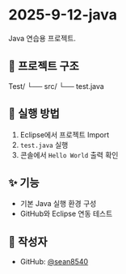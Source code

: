 # 2025-9-12-java
Java 연습용 프로젝트.

## 📂 프로젝트 구조
Test/
└── src/
└── test.java


## 🚀 실행 방법
1. Eclipse에서 프로젝트 Import
2. `test.java` 실행
3. 콘솔에서 `Hello World` 출력 확인

## ✨ 기능
- 기본 Java 실행 환경 구성
- GitHub와 Eclipse 연동 테스트

## 📝 작성자
- GitHub: [@sean8540](https://github.com/sean8540)
